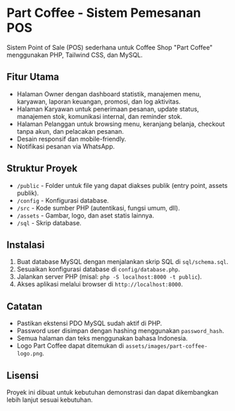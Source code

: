 # Part Coffee - Sistem Pemesanan POS

Sistem Point of Sale (POS) sederhana untuk Coffee Shop "Part Coffee" menggunakan PHP, Tailwind CSS, dan MySQL.

## Fitur Utama

- Halaman Owner dengan dashboard statistik, manajemen menu, karyawan, laporan keuangan, promosi, dan log aktivitas.
- Halaman Karyawan untuk penerimaan pesanan, update status, manajemen stok, komunikasi internal, dan reminder stok.
- Halaman Pelanggan untuk browsing menu, keranjang belanja, checkout tanpa akun, dan pelacakan pesanan.
- Desain responsif dan mobile-friendly.
- Notifikasi pesanan via WhatsApp.

## Struktur Proyek

- `/public` - Folder untuk file yang dapat diakses publik (entry point, assets publik).
- `/config` - Konfigurasi database.
- `/src` - Kode sumber PHP (autentikasi, fungsi umum, dll).
- `/assets` - Gambar, logo, dan aset statis lainnya.
- `/sql` - Skrip database.

## Instalasi

1. Buat database MySQL dengan menjalankan skrip SQL di `sql/schema.sql`.
2. Sesuaikan konfigurasi database di `config/database.php`.
3. Jalankan server PHP (misal: `php -S localhost:8000 -t public`).
4. Akses aplikasi melalui browser di `http://localhost:8000`.

## Catatan

- Pastikan ekstensi PDO MySQL sudah aktif di PHP.
- Password user disimpan dengan hashing menggunakan `password_hash`.
- Semua halaman dan teks menggunakan bahasa Indonesia.
- Logo Part Coffee dapat ditemukan di `assets/images/part-coffee-logo.png`.

## Lisensi

Proyek ini dibuat untuk kebutuhan demonstrasi dan dapat dikembangkan lebih lanjut sesuai kebutuhan.
